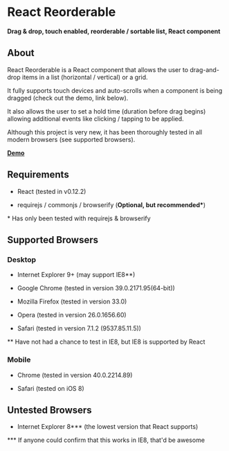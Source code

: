 # React Reorderable

__Drag & drop, touch enabled, reorderable / sortable list, React component__

## About

React Reorderable is a React component that allows the user to drag-and-drop items in a list (horizontal / vertical) or a grid.

It fully supports touch devices and auto-scrolls when a component is being dragged (check out the demo, link below).

It also allows the user to set a hold time (duration before drag begins) allowing additional events like clicking / tapping to be applied.

Although this project is very new, it has been thoroughly tested in all modern browsers (see supported browsers).

__[Demo](http://jakesidsmith.github.io/react-reorderable/)__

## Requirements

* React (tested in v0.12.2)

* requirejs / commonjs / browserify (__Optional, but recommended*__)

\* Has only been tested with requirejs & browserify

## Supported Browsers

### Desktop

* Internet Explorer 9+ (may support IE8**)

* Google Chrome (tested in version 39.0.2171.95(64-bit))

* Mozilla Firefox (tested in version 33.0)

* Opera (tested in version 26.0.1656.60)

* Safari (tested in version 7.1.2 (9537.85.11.5))

\** Have not had a chance to test in IE8, but IE8 is supported by React


### Mobile

* Chrome (tested in version 40.0.2214.89)

* Safari (tested on iOS 8)

## Untested Browsers

* Internet Explorer 8*** (the lowest version that React supports)

\*** If anyone could confirm that this works in IE8, that'd be awesome
